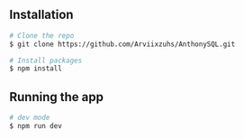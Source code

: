 ## Installation

```bash
# Clone the repo
$ git clone https://github.com/Arviixzuhs/AnthonySQL.git

# Install packages
$ npm install
```

## Running the app

```bash
# dev mode
$ npm run dev
```